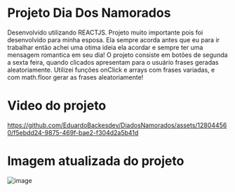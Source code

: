 # Projeto Dia Dos Namorados

Desenvolvido utilizando REACTJS. Projeto muito importante pois foi desenvolvido para minha esposa. Ela sempre acorda antes que eu para ir trabalhar então achei uma otima ideia ela acordar e sempre ter uma mensagem romantica em seu dia!
O projeto consiste em botões de segunda a sexta feira, quando clicados apresentam para o usuário frases geradas aleatoriamente. Utilizei funções onClick e arrays com frases variadas, e com math.floor gerar as frases aleatoriamente!

# Video do projeto


https://github.com/EduardoBackesdev/DiadosNamorados/assets/128044560/f5ebdd24-9875-469f-bae2-f304d2a5b41d

# Imagem atualizada do projeto

![image](https://github.com/EduardoBackesdev/DiadosNamorados/assets/128044560/808a8546-a07b-425a-930f-536accfdc779)
